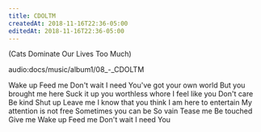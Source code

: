```yaml
---
title: CDOLTM
createdAt: 2018-11-16T22:36-05:00
editedAt: 2018-11-16T22:36-05:00
---
```


(Cats Dominate Our Lives Too Much)

audio:docs/music/album1/08_-_CDOLTM

Wake up
Feed me
Don't wait
I need
You've got your own world
But you brought me here
Suck it up you worthless whore
I feel like you
Don't care
Be kind
Shut up
Leave me
I know that you think
I am here to entertain
My attention is not free
Sometimes you can be
So vain
Tease me
Be touched
Give me
Wake up
Feed me
Don't wait
I need
You

